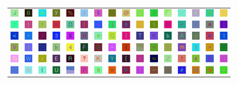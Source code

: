 <table>
<tr>
<td><img src="4A.gif"></td>
<td><img src="42.gif"></td>
<td><img src="63.gif"></td>
<td><img src="79.gif"></td>
<td><img src="25.gif"></td>
<td><img src="69.gif"></td>
<td><img src="24.gif"></td>
<td><img src="49.gif"></td>
<td><img src="40.gif"></td>
<td><img src="43.gif"></td>
<td><img src="32.gif"></td>
<td><img src="gr3.gif"></td>
<td><img src="2E.gif"></td>
<td><img src="36.gif"></td>
<td><img src="4E.gif"></td>
<td><img src="6C.gif"></td>
</tr>
<tr>
<td><img src="3A.gif"></td>
<td><img src="66.gif"></td>
<td><img src="72.gif"></td>
<td><img src="38.gif"></td>
<td><img src="44.gif"></td>
<td><img src="7C.gif"></td>
<td><img src="2B.gif"></td>
<td><img src="6A.gif"></td>
<td><img src="73.gif"></td>
<td><img src="2C.gif"></td>
<td><img src="35.gif"></td>
<td><img src="6B.gif"></td>
<td><img src="22.gif"></td>
<td><img src="2F.gif"></td>
<td><img src="61.gif"></td>
<td><img src="5D.gif"></td>
</tr>
<tr>
<td><img src="3C.gif"></td>
<td><img src="2D.gif"></td>
<td><img src="37.gif"></td>
<td><img src="33.gif"></td>
<td><img src="58.gif"></td>
<td><img src="48.gif"></td>
<td><img src="65.gif"></td>
<td><img src="51.gif"></td>
<td><img src="7D.gif"></td>
<td><img src="54.gif"></td>
<td><img src="6E.gif"></td>
<td><img src="62.gif"></td>
<td><img src="41.gif"></td>
<td><img src="64.gif"></td>
<td><img src="75.gif"></td>
<td><img src="31.gif"></td>
</tr>
<tr>
<td><img src="56.gif"></td>
<td><img src="74.gif"></td>
<td><img src="5E.gif"></td>
<td><img src="68.gif"></td>
<td><img src="34.gif"></td>
<td><img src="46.gif"></td>
<td><img src="53.gif"></td>
<td><img src="7E.gif"></td>
<td><img src="7B.gif"></td>
<td><img src="gr1.gif"></td>
<td><img src="3D.gif"></td>
<td><img src="76.gif"></td>
<td><img src="6D.gif"></td>
<td><img src="29.gif"></td>
<td><img src="2A.gif"></td>
<td><img src="30.gif"></td>
</tr>
<tr>
<td><img src="47.gif"></td>
<td><img src="57.gif"></td>
<td><img src="7A.gif"></td>
<td><img src="45.gif"></td>
<td><img src="52.gif"></td>
<td><img src="3F.gif"></td>
<td><img src="4B.gif"></td>
<td><img src="59.gif"></td>
<td><img src="5B.gif"></td>
<td><img src="27.gif"></td>
<td><img src="77.gif"></td>
<td><img src="5A.gif"></td>
<td><img src="21.gif"></td>
<td><img src="78.gif"></td>
<td><img src="26.gif"></td>
<td><img src="4C.gif"></td>
</tr>
<tr>
<td><img src="60.gif"></td>
<td><img src="67.gif"></td>
<td><img src="28.gif"></td>
<td><img src="55.gif"></td>
<td><img src="gr2.gif"></td>
<td><img src="50.gif"></td>
<td><img src="39.gif"></td>
<td><img src="6F.gif"></td>
<td><img src="70.gif"></td>
<td><img src="3B.gif"></td>
<td><img src="5F.gif"></td>
<td><img src="71.gif"></td>
<td><img src="23.gif"></td>
<td><img src="4F.gif"></td>
<td><img src="4D.gif"></td>
<td><img src="3E.gif"></td>
</tr>
</table>
